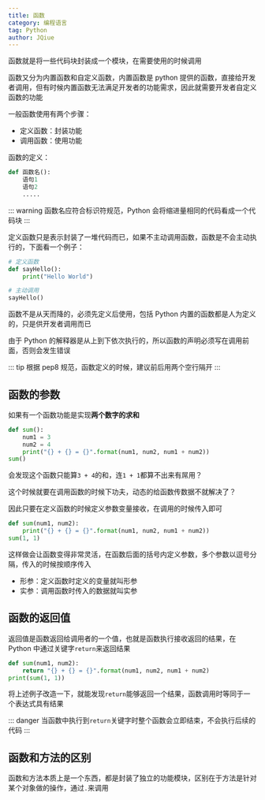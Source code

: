 ```yaml
---
title: 函数
category: 编程语言
tag: Python
author: JQiue
---
```


函数就是将一些代码块封装成一个模块，在需要使用的时候调用

函数又分为内置函数和自定义函数，内置函数是 python 提供的函数，直接给开发者调用，但有时候内置函数无法满足开发者的功能需求，因此就需要开发者自定义函数的功能

一般函数使用有两个步骤：

+ 定义函数：封装功能
+ 调用函数：使用功能

函数的定义：

```python
def 函数名():
    语句1
    语句2
    .....
```

::: warning
函数名应符合标识符规范，Python 会将缩进量相同的代码看成一个代码块
:::

定义函数只是表示封装了一堆代码而已，如果不主动调用函数，函数是不会主动执行的，下面看一个例子：

```python
# 定义函数
def sayHello():
    print("Hello World")

# 主动调用
sayHello()
```

函数不是从天而降的，必须先定义后使用，包括 Python 内置的函数都是人为定义的，只是供开发者调用而已

由于 Python 的解释器是从上到下依次执行的，所以函数的声明必须写在调用前面，否则会发生错误

::: tip
根据 pep8 规范，函数定义的时候，建议前后用两个空行隔开
:::

## 函数的参数

如果有一个函数功能是实现**两个数字的求和**

```python
def sum():
    num1 = 3
    num2 = 4
    print("{} + {} = {}".format(num1, num2, num1 + num2))
sum()
```

会发现这个函数只能算`3 + 4`的和，连`1 + 1`都算不出来有屌用？

这个时候就要在调用函数的时候下功夫，动态的给函数传数据不就解决了？

因此只要在定义函数的时候定义参数变量接收，在调用的时候传入即可

```python
def sum(num1, num2):
    print("{} + {} = {}".format(num1, num2, num1 + num2))
sum(1, 1)
```

这样做会让函数变得非常灵活，在函数后面的括号内定义参数，多个参数以逗号分隔，传入的时候按顺序传入

+ 形参：定义函数时定义的变量就叫形参
+ 实参：调用函数时传入的数据就叫实参

## 函数的返回值

返回值是函数返回给调用者的一个值，也就是函数执行接收返回的结果，在 Python 中通过关键字`return`来返回结果

```python
def sum(num1, num2):
    return "{} + {} = {}".format(num1, num2, num1 + num2)
print(sum(1, 1))
```

将上述例子改造一下，就能发现`return`能够返回一个结果，函数调用时等同于一个表达式具有结果

::: danger
当函数中执行到`return`关键字时整个函数会立即结束，不会执行后续的代码
:::

## 函数和方法的区别

函数和方法本质上是一个东西，都是封装了独立的功能模块，区别在于方法是针对某个对象做的操作，通过`.`来调用

